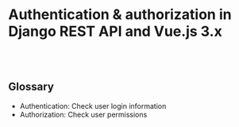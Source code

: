 # Authentication & authorization in Django REST API and Vue.js 3.x

<br/><br/>

## Glossary
* Authentication: Check user login information
* Authorization: Check user permissions 
